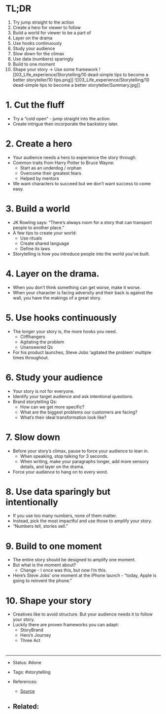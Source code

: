 # TL;DR
1. Try jump straight to the action
2. Create a hero for viewer to follow
3. Build a world for viewer to be a part of
4. Layer on the drama
5. Use hooks continuously
6. Study your audience
7. Slow down for the climax
8. Use data (numbers) sparingly
9. Build to one moment
10. Shape your story -> Use some framework
![[03_Life_experience/Storytelling/10 dead-simple tips to become a better storyteller/10 tips.png]]
![[03_Life_experience/Storytelling/10 dead-simple tips to become a better storyteller/Summary.jpg]]


# 1. Cut the fluff
- Try a “cold open” - jump straight into the action.
- Create intrigue then incorporate the backstory later.

# 2. Create a hero
- Your audience needs a hero to experience the story through.
- Common traits from Harry Potter to Bruce Wayne:
	- Start as an underdog / orphan
	- Overcome their greatest fears
	- Helped by mentors
- We want characters to succeed but we don’t want success to come easy.

# 3. Build a world
- JK Rowling says: “There’s always room for a story that can transport people to another place.”
- A few tips to create your world:
	- Use rituals
	- Create shared language
	- Define its laws
- Storytelling is how you introduce people into the world you’ve built.

# 4. Layer on the drama.
- When you don’t think something can get worse, make it worse.
- When your character is facing adversity and their back is against the wall, you have the makings of a great story.

# 5. Use hooks continuously
- The longer your story is, the more hooks you need.
	- Cliffhangers
	- Agitating the problem
	- Unanswered Qs
- For his product launches, Steve Jobs ‘agitated the problem’ multiple times throughout.

# 6. Study your audience
- Your story is not for everyone.
- Identify your target audience and ask intentional questions.
- Brand storytelling Qs:
	- How can we get more specific?
	- What are the biggest problems our customers are facing?
	- What’s their ideal transformation look like?

# 7. Slow down
- Before your story’s climax, pause to force your audience to lean in.
	- When speaking, stop talking for 3 seconds.
	- When writing, make your paragraphs longer, add more sensory details, and layer on the drama.
- Force your audience to hang on to every word.


# 8. Use data sparingly but intentionally
- If you use too many numbers, none of them matter.
- Instead, pick the most impactful and use those to amplify your story.
- “Numbers tell, stories sell.”

# 9. Build to one moment
- The entire story should be designed to amplify one moment.
- But what is the moment about?
	- Change - I once was this, but now I’m this.
- Here’s Steve Jobs’ one moment at the iPhone launch - “today, Apple is going to reinvent the phone.”

# 10. Shape your story
- Creatives like to avoid structure. But your audience needs it to follow your story.
- Luckily there are proven frameworks you can adapt:
	- StoryBrand
	- Hero’s Journey
	- Three Act




#

---
- Status: #done

- Tags: #storytelling 

- References:
	- [Source](https://twitter.com/nathanbaugh27/status/1569323254124548096)

- Related:
	- 
